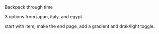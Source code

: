 Backpack through time

3 options from japan, italy, and egypt

start  with item, make the end page, add a gradient and drak/light toggle.